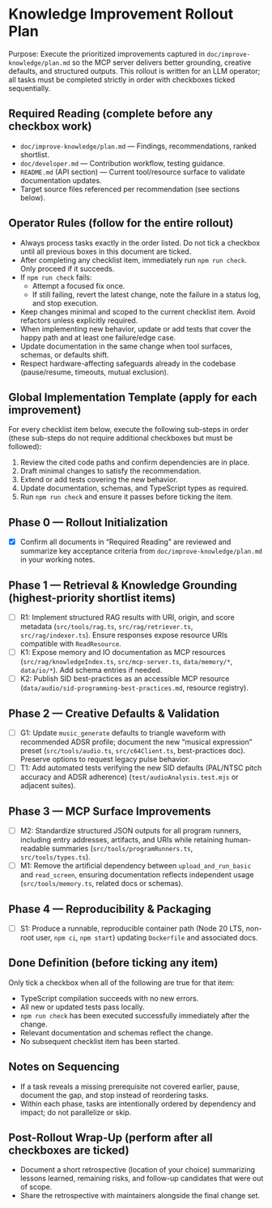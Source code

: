 # Knowledge Improvement Rollout Plan

Purpose: Execute the prioritized improvements captured in `doc/improve-knowledge/plan.md` so the MCP server delivers better grounding, creative defaults, and structured outputs. This rollout is written for an LLM operator; all tasks must be completed strictly in order with checkboxes ticked sequentially.

## Required Reading (complete before any checkbox work)

- `doc/improve-knowledge/plan.md` — Findings, recommendations, ranked shortlist.
- `doc/developer.md` — Contribution workflow, testing guidance.
- `README.md` (API section) — Current tool/resource surface to validate documentation updates.
- Target source files referenced per recommendation (see sections below).

## Operator Rules (follow for the entire rollout)

- Always process tasks exactly in the order listed. Do not tick a checkbox until all previous boxes in this document are ticked.
- After completing any checklist item, immediately run `npm run check`. Only proceed if it succeeds.
- If `npm run check` fails:
  - Attempt a focused fix once.
  - If still failing, revert the latest change, note the failure in a status log, and stop execution.
- Keep changes minimal and scoped to the current checklist item. Avoid refactors unless explicitly required.
- When implementing new behavior, update or add tests that cover the happy path and at least one failure/edge case.
- Update documentation in the same change when tool surfaces, schemas, or defaults shift.
- Respect hardware-affecting safeguards already in the codebase (pause/resume, timeouts, mutual exclusion).

## Global Implementation Template (apply for each improvement)

For every checklist item below, execute the following sub-steps in order (these sub-steps do not require additional checkboxes but must be followed):

1. Review the cited code paths and confirm dependencies are in place.
2. Draft minimal changes to satisfy the recommendation.
3. Extend or add tests covering the new behavior.
4. Update documentation, schemas, and TypeScript types as required.
5. Run `npm run check` and ensure it passes before ticking the item.

## Phase 0 — Rollout Initialization

- [x] Confirm all documents in “Required Reading” are reviewed and summarize key acceptance criteria from `doc/improve-knowledge/plan.md` in your working notes.

## Phase 1 — Retrieval & Knowledge Grounding (highest-priority shortlist items)

- [ ] R1: Implement structured RAG results with URI, origin, and score metadata (`src/tools/rag.ts`, `src/rag/retriever.ts`, `src/rag/indexer.ts`). Ensure responses expose resource URIs compatible with `ReadResource`.
- [ ] K1: Expose memory and IO documentation as MCP resources (`src/rag/knowledgeIndex.ts`, `src/mcp-server.ts`, `data/memory/*`, `data/io/*`). Add schema entries if needed.
- [ ] K2: Publish SID best-practices as an accessible MCP resource (`data/audio/sid-programming-best-practices.md`, resource registry).

## Phase 2 — Creative Defaults & Validation

- [ ] G1: Update `music_generate` defaults to triangle waveform with recommended ADSR profile; document the new “musical expression” preset (`src/tools/audio.ts`, `src/c64Client.ts`, best-practices doc). Preserve options to request legacy pulse behavior.
- [ ] T1: Add automated tests verifying the new SID defaults (PAL/NTSC pitch accuracy and ADSR adherence) (`test/audioAnalysis.test.mjs` or adjacent suites).

## Phase 3 — MCP Surface Improvements

- [ ] M2: Standardize structured JSON outputs for all program runners, including entry addresses, artifacts, and URIs while retaining human-readable summaries (`src/tools/programRunners.ts`, `src/tools/types.ts`).
- [ ] M1: Remove the artificial dependency between `upload_and_run_basic` and `read_screen`, ensuring documentation reflects independent usage (`src/tools/memory.ts`, related docs or schemas).

## Phase 4 — Reproducibility & Packaging

- [ ] S1: Produce a runnable, reproducible container path (Node 20 LTS, non-root user, `npm ci`, `npm start`) updating `Dockerfile` and associated docs.

## Done Definition (before ticking any item)

Only tick a checkbox when all of the following are true for that item:

- TypeScript compilation succeeds with no new errors.
- All new or updated tests pass locally.
- `npm run check` has been executed successfully immediately after the change.
- Relevant documentation and schemas reflect the change.
- No subsequent checklist item has been started.

## Notes on Sequencing

- If a task reveals a missing prerequisite not covered earlier, pause, document the gap, and stop instead of reordering tasks.
- Within each phase, tasks are intentionally ordered by dependency and impact; do not parallelize or skip.

## Post-Rollout Wrap-Up (perform after all checkboxes are ticked)

- Document a short retrospective (location of your choice) summarizing lessons learned, remaining risks, and follow-up candidates that were out of scope.
- Share the retrospective with maintainers alongside the final change set.
